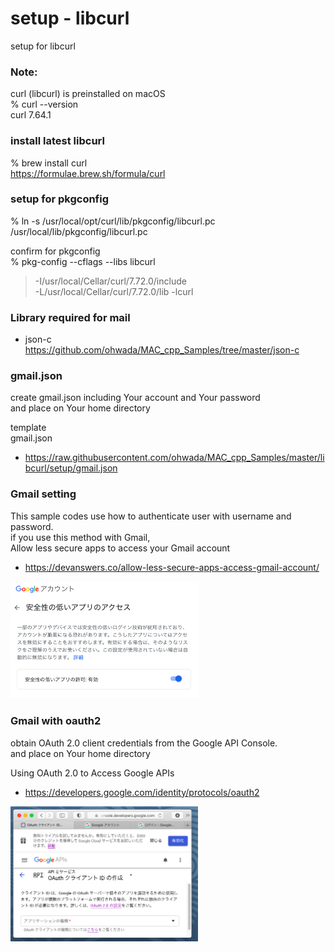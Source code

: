 setup - libcurl
===============

setup for libcurl <br/>


### Note: 
curl (libcurl) is preinstalled on macOS <br/>
% curl --version <br/>
curl 7.64.1  <br/>


###  install latest libcurl
% brew install curl <br/>
https://formulae.brew.sh/formula/curl <br/>

### setup for pkgconfig
% ln -s /usr/local/opt/curl/lib/pkgconfig/libcurl.pc /usr/local/lib/pkgconfig/libcurl.pc <br/>

confirm for pkgconfig <br/>
% pkg-config --cflags --libs libcurl <br/>
> -I/usr/local/Cellar/curl/7.72.0/include <br/>
> -L/usr/local/Cellar/curl/7.72.0/lib -lcurl <br/>


### Library required for mail
- json-c <br/>
https://github.com/ohwada/MAC_cpp_Samples/tree/master/json-c<br/>

### gmail.json
create gmail.json including Your account and Your password <br/>
and place on Your home directory <br/>

template <br/>
gmail.json <br/>
- https://raw.githubusercontent.com/ohwada/MAC_cpp_Samples/master/libcurl/setup/gmail.json <br/>


### Gmail setting
This sample codes use how to authenticate user with username and password. <br/>
if you use this method with Gmail, <br/>
Allow less secure apps to access your Gmail account <br/>
- https://devanswers.co/allow-less-secure-apps-access-gmail-account/ <br/>

<img src="https://raw.githubusercontent.com/ohwada/MAC_cpp_Samples/master/libcurl/setup/images/google_acount.png" width="300" />

### Gmail with oauth2
obtain OAuth 2.0 client credentials from the Google API Console. <br/>
and place on Your home directory <br/>

Using OAuth 2.0 to Access Google APIs <br/> 
- https://developers.google.com/identity/protocols/oauth2 <br/>

<img src="https://raw.githubusercontent.com/ohwada/MAC_cpp_Samples/master/libcurl/setup/images/google_api_console.png" width="300" />
